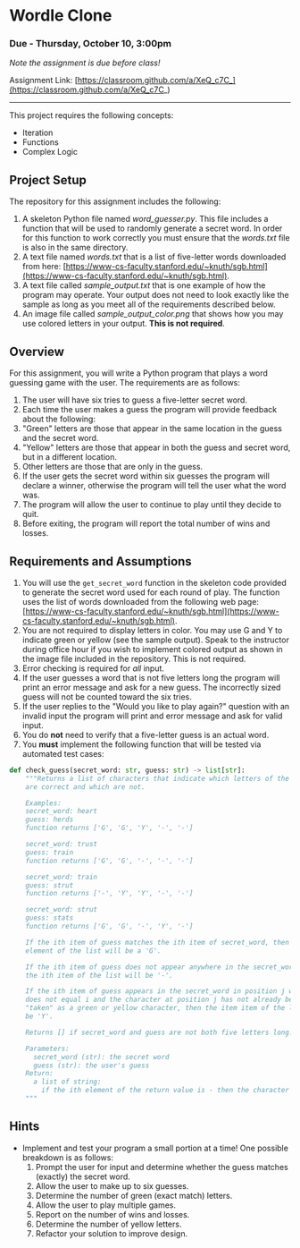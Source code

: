 # Wordle Clone

### Due - Thursday, October 10, 3:00pm

*Note the assignment is due before class!*

Assignment Link: [https://classroom.github.com/a/XeQ_c7C_](https://classroom.github.com/a/XeQ_c7C_)

<hr/>

This project requires the following concepts:

- Iteration
- Functions
- Complex Logic

## Project Setup

The repository for this assignment includes the following:

1. A skeleton Python file named *word_guesser.py*. This file includes a function that will be used to randomly generate a secret word. In order for this function to work correctly you must ensure that the *words.txt* file is also in the same directory.
2. A text file named *words.txt* that is a list of five-letter words downloaded from here: [https://www-cs-faculty.stanford.edu/~knuth/sgb.html](https://www-cs-faculty.stanford.edu/~knuth/sgb.html).
3. A text file called *sample_output.txt* that is one example of how the program may operate. Your output does not need to look exactly like the sample as long as you meet all of the requirements described below.
4. An image file called *sample_output_color.png* that shows how you may use
   colored letters in your output. **This is not required**.

## Overview

For this assignment, you will write a Python program that plays a word guessing game with the user. The requirements are as follows:

1. The user will have six tries to guess a five-letter secret word.
2. Each time the user makes a guess the program will provide feedback about the following:
  1. "Green" letters are those that appear in the same location in the guess and the secret word.
  2. "Yellow" letters are those that appear in both the guess and secret word, but in a different location.
  3. Other letters are those that are only in the guess.
3. If the user gets the secret word within six guesses the program will declare a winner, otherwise the program will tell the user what the word was.
4. The program will allow the user to continue to play until they decide to quit.
5. Before exiting, the program will report the total number of wins and losses.

## Requirements and Assumptions

1. You will use the `get_secret_word` function in the skeleton code provided to
   generate the secret word used for each round of play. The function uses the
   list of words downloaded from the following web page:
   [https://www-cs-faculty.stanford.edu/~knuth/sgb.html](https://www-cs-faculty.stanford.edu/~knuth/sgb.html).
2. You are not required to display letters in color. You may use G and Y to indicate green or yellow (see the sample output). Speak to the instructor during office hour if you wish to implement colored output as shown in the image file included in the repository. This is not required.
3. Error checking is required for *all* input.
  1. If the user guesses a word that is not five letters long the program will print an error message and ask for a new guess. The incorrectly sized guess will not be counted toward the six tries.
  2. If the user replies to the "Would you like to play again?" question with an invalid input the program will print and error message and ask for valid input.
4. You do **not** need to verify that a five-letter guess is an actual word.
5. You **must** implement the following function that will be tested via
   automated test cases:

```python
def check_guess(secret_word: str, guess: str) -> list[str]:
    """Returns a list of characters that indicate which letters of the guess
    are correct and which are not.

    Examples: 
    secret_word: heart
    guess: herds
    function returns ['G', 'G', 'Y', '-', '-']

    secret_word: trust
    guess: train
    function returns ['G', 'G', '-', '-', '-']

    secret_word: train
    guess: strut
    function returns ['-', 'Y', 'Y', '-', '-']

    secret_word: strut
    guess: stats
    function returns ['G', 'G', '-', 'Y', '-']

    If the ith item of guess matches the ith item of secret_word, then the ith
    element of the list will be a 'G'.

    If the ith item of guess does not appear anywhere in the secret_word, then
    the ith item of the list will be '-'.

    If the ith item of guess appears in the secret_word in position j where j
    does not equal i and the character at position j has not already been
    "taken" as a green or yellow character, then the item item of the list will
    be 'Y'.

    Returns [] if secret_word and guess are not both five letters long.

    Parameters:
      secret_word (str): the secret word
      guess (str): the user's guess
    Return:
      a list of string:
        if the ith element of the return value is - then the character 
    """
```


## Hints
- Implement and test your program a small portion at a time! One possible breakdown is as follows:
  1. Prompt the user for input and determine whether the guess matches (exactly) the secret word.
  2. Allow the user to make up to six guesses.  
  3. Determine the number of green (exact match) letters.
  4. Allow the user to play multiple games.
  5. Report on the number of wins and losses.
  6. Determine the number of yellow letters.
  7. Refactor your solution to improve design.
